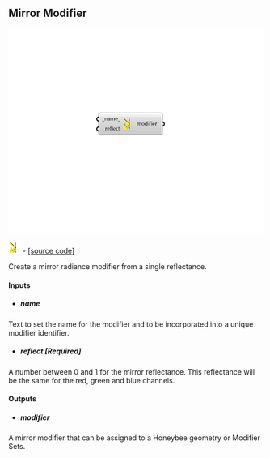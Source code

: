 ## Mirror Modifier

![](../../images/components/Mirror_Modifier.png)

![](../../images/icons/Mirror_Modifier.png) - [[source code]](https://github.com/ladybug-tools/honeybee-grasshopper-radiance/blob/master/honeybee_grasshopper_radiance/src//HB%20Mirror%20Modifier.py)


Create a mirror radiance modifier from a single reflectance. 



#### Inputs
* ##### name 
Text to set the name for the modifier and to be incorporated into a unique modifier identifier. 
* ##### reflect [Required]
A number between 0 and 1 for the mirror reflectance. This reflectance will be the same for the red, green and blue channels. 

#### Outputs
* ##### modifier
A mirror modifier that can be assigned to a Honeybee geometry or Modifier Sets. 